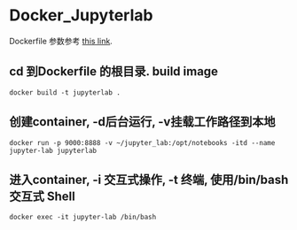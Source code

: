 # Docker_Jupyterlab
Dockerfile 参数参考 [this link](https://jiajially.gitbooks.io/dockerguide/content/chapter_fastlearn/dockerfile_details.html).
## cd 到Dockerfile 的根目录. build image
```
docker build -t jupyterlab .
```

## 创建container, -d后台运行, -v挂载工作路径到本地
```
docker run -p 9000:8888 -v ~/jupyter_lab:/opt/notebooks -itd --name jupyter-lab jupyterlab
```

## 进入container, -i 交互式操作, -t 终端, 使用/bin/bash 交互式 Shell
```
docker exec -it jupyter-lab /bin/bash
```

